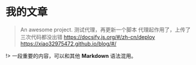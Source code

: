 # 我的文章

> An awesome project.
测试代理，再更新一个脚本
代理起作用了，上传了三次代码都没出错
https://docsify.js.org/#/zh-cn/deploy
https://xiao32975472.github.io/blog/#/

!> 一段重要的内容，可以和其他 **Markdown** 语法混用。